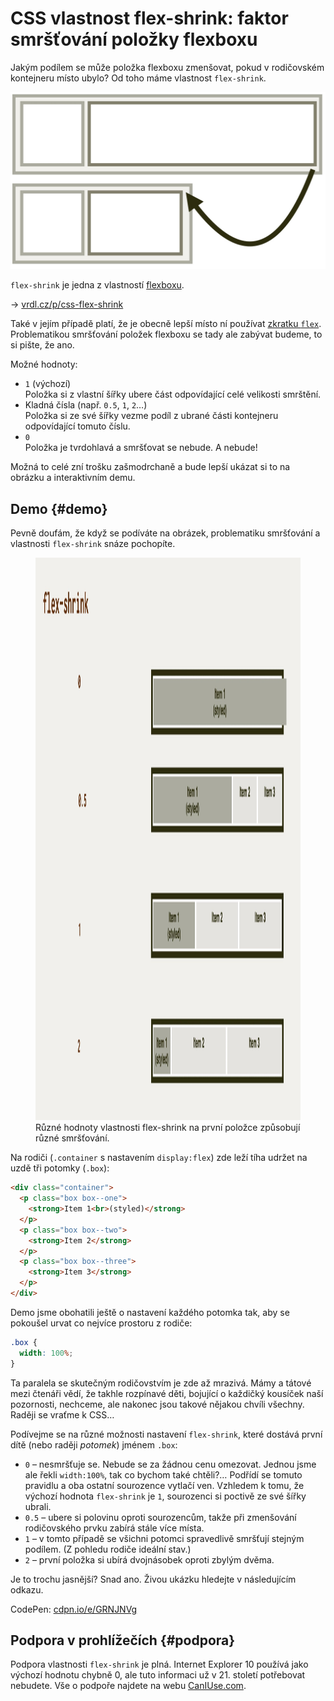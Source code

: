 # CSS vlastnost flex-shrink: faktor smršťování položky flexboxu

Jakým podílem se může položka flexboxu zmenšovat, pokud v rodičovském kontejneru místo ubylo? Od toho máme vlastnost `flex-shrink`.

<div class="connected" markdown="1">

![CSS vlastnost flex-shrink](../dist/images/medium/vdlayout/css-flex-shrink-schema.jpg)

<div class="web-only" markdown="1">

`flex-shrink` je jedna z vlastností [flexboxu](css-flexbox.md).

</div>

<div class="ebook-only" markdown="1">

<span class="book-index" data-book-index="flex-shrink"></span>

→ [vrdl.cz/p/css-flex-shrink](https://www.vzhurudolu.cz/prirucka/css-flex-shrink)

</div>

</div>

Také v jejím případě platí, že je obecně lepší místo ní používat [zkratku `flex`](css-flex.md). Problematikou smršťování položek flexboxu se tady ale zabývat budeme, to si pište, že ano.

Možné hodnoty:

- `1` (výchozí)  
Položka si z vlastní šířky ubere část odpovídající celé velikosti smrštění.
- Kladná čísla (např. `0.5`, `1`, `2`…)  
Položka si ze své šířky vezme podíl z ubrané části kontejneru odpovídající tomuto číslu.
- `0`  
Položka je tvrdohlavá a smršťovat se nebude. A nebude!

Možná to celé zní trošku zašmodrchaně a bude lepší ukázat si to na obrázku a interaktivním demu.

## Demo {#demo}

Pevně doufám, že když se podíváte na obrázek, problematiku smršťování a vlastnosti `flex-shrink` snáze pochopíte.

<figure>
<img src="../dist/images/original/vdlayout/css-flex-shrink.jpg" width="1600" height="900" alt="CSS vlastnost flex-shrink">
<figcaption markdown="1">
Různé hodnoty vlastnosti flex-shrink na první položce způsobují různé smršťování.
</figcaption>
</figure>

Na rodiči (`.container` s nastavením `display:flex`) zde leží tíha udržet na uzdě tři potomky (`.box`):

```html
<div class="container">
  <p class="box box--one">
    <strong>Item 1<br>(styled)</strong>
  </p>
  <p class="box box--two">
    <strong>Item 2</strong>
  </p>
  <p class="box box--three">
    <strong>Item 3</strong>
  </p>  
</div>
```

Demo jsme obohatili ještě o nastavení každého potomka tak, aby se pokoušel urvat co nejvíce prostoru z rodiče:

```css
.box {
  width: 100%;
}
```

Ta paralela se skutečným rodičovstvím je zde až mrazivá. Mámy a tátové mezi čtenáři vědí, že takhle rozpínavé děti, bojující o každičký kousíček naší pozornosti, nechceme, ale nakonec jsou takové nějakou chvíli všechny. Raději se vraťme k CSS…

<!-- AdSnippet -->

Podívejme se na různé možnosti nastavení `flex-shrink`, které dostává první dítě  (nebo raději _potomek_) jménem `.box`:

- `0` – nesmršťuje se. Nebude se za žádnou cenu omezovat. Jednou jsme ale řekli `width:100%`, tak co bychom také chtěli?… Podřídí se tomuto pravidlu a oba ostatní sourozence vytlačí ven. Vzhledem k tomu, že výchozí hodnota `flex-shrink` je `1`, sourozenci si poctivě ze své šířky ubrali.
- `0.5` – ubere si polovinu oproti sourozencům, takže při zmenšování rodičovského prvku zabírá stále více místa.
- `1` – v tomto případě se všichni potomci spravedlivě smršťují stejným podílem. (Z pohledu rodiče ideální stav.)
- `2` – první položka si ubírá dvojnásobek oproti zbylým dvěma.

Je to trochu jasnější? Snad ano. Živou ukázku hledejte v následujícím odkazu.

CodePen: [cdpn.io/e/GRNJNVg](https://codepen.io/machal/pen/GRNJNVg?editors=0000)

## Podpora v prohlížečích {#podpora}

Podpora vlastnosti `flex-shrink` je plná. Internet Explorer 10 používá jako výchozí hodnotu chybně 0, ale tuto informaci už v 21. století potřebovat nebudete. Vše o podpoře najdete na webu [CanIUse.com](https://caniuse.com/mdn-css_properties_flex-shrink).

<!-- AdSnippet -->
